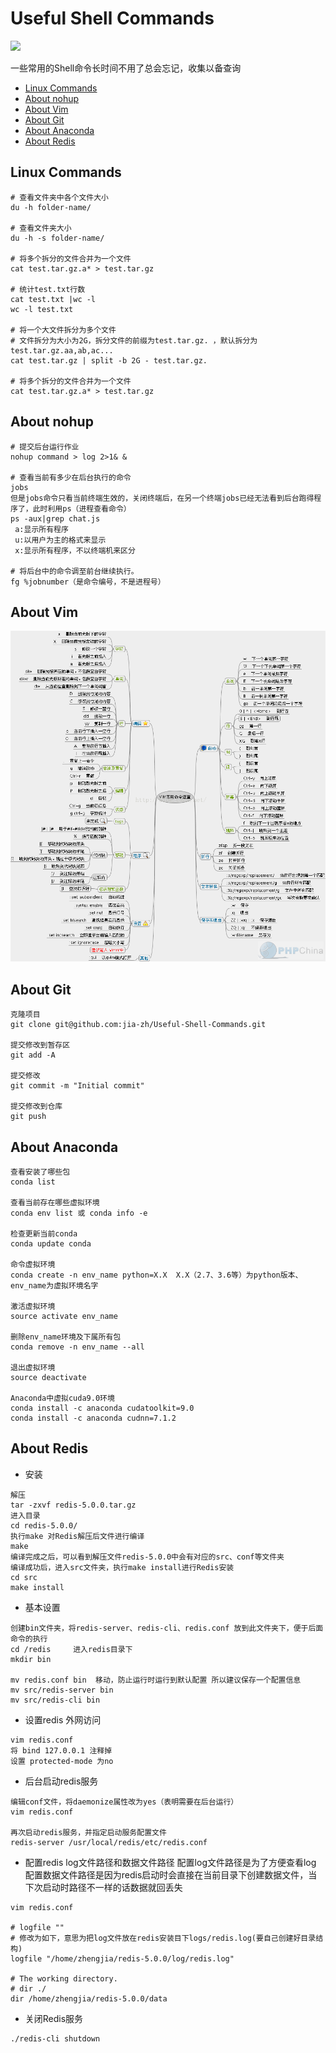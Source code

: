 # Useful Shell Commands
[![](https://img.shields.io/badge/update-anytime-success.svg)](https://github.com/jia-zh/Useful-Shell-Commands)
  
一些常用的Shell命令长时间不用了总会忘记，收集以备查询

- [Linux Commands](#linux-commands)
- [About nohup](#about-nohup)
- [About Vim](#about-vim)
- [About Git](#about-git)
- [About Anaconda](#about-anaconda)
- [About Redis](#about-redis)

## Linux Commands
```shell
# 查看文件夹中各个文件大小
du -h folder-name/

# 查看文件夹大小
du -h -s folder-name/

# 将多个拆分的文件合并为一个文件
cat test.tar.gz.a* > test.tar.gz

# 统计test.txt行数
cat test.txt |wc -l
wc -l test.txt

# 将一个大文件拆分为多个文件
# 文件拆分为大小为2G，拆分文件的前缀为test.tar.gz. ，默认拆分为test.tar.gz.aa,ab,ac...
cat test.tar.gz | split -b 2G - test.tar.gz.

# 将多个拆分的文件合并为一个文件
cat test.tar.gz.a* > test.tar.gz
```

## About nohup
```shell
# 提交后台运行作业
nohup command > log 2>1& &

# 查看当前有多少在后台执行的命令
jobs
但是jobs命令只看当前终端生效的，关闭终端后，在另一个终端jobs已经无法看到后台跑得程序了，此时利用ps（进程查看命令）
ps -aux|grep chat.js
 a:显示所有程序 
 u:以用户为主的格式来显示 
 x:显示所有程序，不以终端机来区分

# 将后台中的命令调至前台继续执行。
fg %jobnumber（是命令编号，不是进程号）
```

## About Vim
![](https://raw.githubusercontent.com/jia-zh/Useful-Shell-Commands/master/images/vim%20command.png)

## About Git
```shell
克隆项目
git clone git@github.com:jia-zh/Useful-Shell-Commands.git

提交修改到暂存区
git add -A

提交修改
git commit -m "Initial commit"

提交修改到仓库
git push

```

## About Anaconda
```shell
查看安装了哪些包
conda list

查看当前存在哪些虚拟环境
conda env list 或 conda info -e

检查更新当前conda
conda update conda

命令虚拟环境
conda create -n env_name python=X.X  X.X（2.7、3.6等）为python版本、env_name为虚拟环境名字

激活虚拟环境
source activate env_name

删除env_name环境及下属所有包
conda remove -n env_name --all

退出虚拟环境
source deactivate

Anaconda中虚拟cuda9.0环境
conda install -c anaconda cudatoolkit=9.0
conda install -c anaconda cudnn=7.1.2
```


## About Redis
- 安装
```shell
解压
tar -zxvf redis-5.0.0.tar.gz
进入目录
cd redis-5.0.0/
执行make 对Redis解压后文件进行编译
make
编译完成之后，可以看到解压文件redis-5.0.0中会有对应的src、conf等文件夹
编译成功后，进入src文件夹，执行make install进行Redis安装
cd src
make install
```
- 基本设置
```shell
创建bin文件夹，将redis-server、redis-cli、redis.conf 放到此文件夹下，便于后面命令的执行
cd /redis     进入redis目录下
mkdir bin 

mv redis.conf bin  移动，防止运行时运行到默认配置 所以建议保存一个配置信息
mv src/redis-server bin
mv src/redis-cli bin
```

- 设置redis 外网访问
```shell
vim redis.conf
将 bind 127.0.0.1 注释掉 
设置 protected-mode 为no 
```

- 后台启动redis服务
```shell
编辑conf文件，将daemonize属性改为yes（表明需要在后台运行）
vim redis.conf

再次启动redis服务，并指定启动服务配置文件
redis-server /usr/local/redis/etc/redis.conf
```

- 配置redis log文件路径和数据文件路径
配置log文件路径是为了方便查看log
配置数据文件路径是因为redis启动时会直接在当前目录下创建数据文件，当下次启动时路径不一样的话数据就回丢失
```shell
vim redis.conf

# logfile ""
# 修改为如下，意思为把log文件放在redis安装目下logs/redis.log(要自己创建好目录结构)
logfile "/home/zhengjia/redis-5.0.0/log/redis.log"

# The working directory.
# dir ./
dir /home/zhengjia/redis-5.0.0/data
```

- 关闭Redis服务
```shell
./redis-cli shutdown
```
